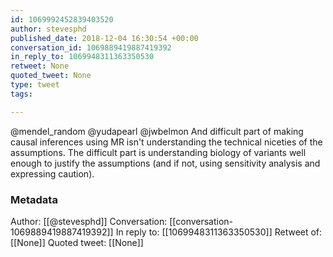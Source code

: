 ```yaml
---
id: 1069992452839403520
author: stevesphd
published_date: 2018-12-04 16:30:54 +00:00
conversation_id: 1069889419887419392
in_reply_to: 1069948311363350530
retweet: None
quoted_tweet: None
type: tweet
tags:

---
```


@mendel_random @yudapearl @jwbelmon And difficult part of making causal inferences using MR isn't understanding the technical niceties of the assumptions. The difficult part is understanding biology of variants well enough to justify the assumptions (and if not, using sensitivity analysis and expressing caution).

### Metadata

Author: [[@stevesphd]]
Conversation: [[conversation-1069889419887419392]]
In reply to: [[1069948311363350530]]
Retweet of: [[None]]
Quoted tweet: [[None]]
